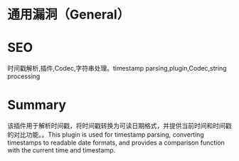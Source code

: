 # 通用漏洞（General）
# SEO
时间戳解析,插件,Codec,字符串处理。timestamp parsing,plugin,Codec,string processing
# Summary
该插件用于解析时间戳，将时间戳转换为可读日期格式，并提供当前时间和时间戳的对比功能。。This plugin is used for timestamp parsing, converting timestamps to readable date formats, and provides a comparison function with the current time and timestamp.

